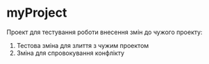 # myProject
Проект для тестування роботи внесення змін до чужого проекту:
1) Тестова зміна для злиття з чужим проектом
2) Зміна для спровокування конфлікту
